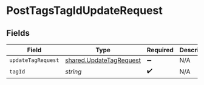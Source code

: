 # PostTagsTagIdUpdateRequest


## Fields

| Field                                                                     | Type                                                                      | Required                                                                  | Description                                                               |
| ------------------------------------------------------------------------- | ------------------------------------------------------------------------- | ------------------------------------------------------------------------- | ------------------------------------------------------------------------- |
| `updateTagRequest`                                                        | [shared.UpdateTagRequest](../../../sdk/models/shared/updatetagrequest.md) | :heavy_minus_sign:                                                        | N/A                                                                       |
| `tagId`                                                                   | *string*                                                                  | :heavy_check_mark:                                                        | N/A                                                                       |